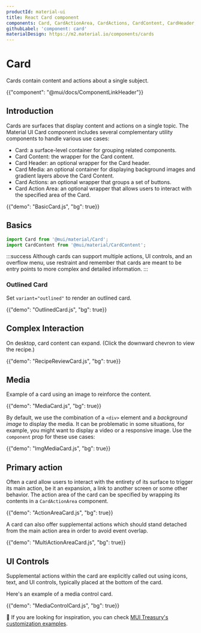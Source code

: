 ```yaml
---
productId: material-ui
title: React Card component
components: Card, CardActionArea, CardActions, CardContent, CardHeader, CardMedia, Collapse, Paper
githubLabel: 'component: card'
materialDesign: https://m2.material.io/components/cards
---
```


# Card

<p class="description">Cards contain content and actions about a single subject.</p>

{{"component": "@mui/docs/ComponentLinkHeader"}}

## Introduction

Cards are surfaces that display content and actions on a single topic.
The Material UI Card component includes several complementary utility components to handle various use cases:

- Card: a surface-level container for grouping related components.
- Card Content: the wrapper for the Card content.
- Card Header: an optional wrapper for the Card header.
- Card Media: an optional container for displaying background images and gradient layers above the Card Content.
- Card Actions: an optional wrapper that groups a set of buttons.
- Card Action Area: an optional wrapper that allows users to interact with the specified area of the Card.

{{"demo": "BasicCard.js", "bg": true}}

## Basics

```jsx
import Card from '@mui/material/Card';
import CardContent from '@mui/material/CardContent';
```

:::success
Although cards can support multiple actions, UI controls, and an overflow menu, use restraint and remember that cards are meant to be entry points to more complex and detailed information.
:::

### Outlined Card

Set `variant="outlined"` to render an outlined card.

{{"demo": "OutlinedCard.js", "bg": true}}

## Complex Interaction

On desktop, card content can expand. (Click the downward chevron to view the recipe.)

{{"demo": "RecipeReviewCard.js", "bg": true}}

## Media

Example of a card using an image to reinforce the content.

{{"demo": "MediaCard.js", "bg": true}}

By default, we use the combination of a `<div>` element and a _background image_ to display the media. It can be problematic in some situations, for example, you might want to display a video or a responsive image. Use the `component` prop for these use cases:

{{"demo": "ImgMediaCard.js", "bg": true}}

## Primary action

Often a card allow users to interact with the entirety of its surface to trigger its main action, be it an expansion, a link to another screen or some other behavior. The action area of the card can be specified by wrapping its contents in a `CardActionArea` component.

{{"demo": "ActionAreaCard.js", "bg": true}}

A card can also offer supplemental actions which should stand detached from the main action area in order to avoid event overlap.

{{"demo": "MultiActionAreaCard.js", "bg": true}}

## UI Controls

Supplemental actions within the card are explicitly called out using icons, text, and UI controls, typically placed at the bottom of the card.

Here's an example of a media control card.

{{"demo": "MediaControlCard.js", "bg": true}}

🎨 If you are looking for inspiration, you can check [MUI Treasury's customization examples](https://mui-treasury.com/?path=/docs/card-introduction--docs).
